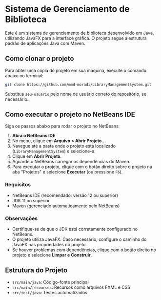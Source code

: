 # Sistema de Gerenciamento de Biblioteca

Este é um sistema de gerenciamento de biblioteca desenvolvido em Java, utilizando JavaFX para a interface gráfica. O projeto segue a estrutura padrão de aplicações Java com Maven.

## Como clonar o projeto

Para obter uma cópia do projeto em sua máquina, execute o comando abaixo no terminal:

```bash
git clone https://github.com/mmd-moradi/LibraryManagementSystem.git
```

Substitua `seu-usuario` pelo nome de usuário correto do repositório, se necessário.

## Como executar o projeto no NetBeans IDE

Siga os passos abaixo para rodar o projeto no NetBeans:

1. **Abra o NetBeans IDE**
2. No menu, clique em **Arquivo > Abrir Projeto...**
3. Navegue até a pasta onde o projeto está localizado (`LibraryManagementSystem`) e selecione-a.
4. Clique em **Abrir Projeto**.
5. Aguarde o NetBeans carregar as dependências do Maven.
6. Para executar o projeto, clique com o botão direito sobre o projeto na aba "Projetos" e selecione **Executar** (ou pressione `F6`).

### Requisitos
- NetBeans IDE (recomendado: versão 12 ou superior)
- JDK 11 ou superior
- Maven (gerenciado automaticamente pelo NetBeans)

### Observações
- Certifique-se de que o JDK está corretamente configurado no NetBeans.
- O projeto utiliza JavaFX. Caso necessário, configure o caminho do JavaFX nas propriedades do projeto.
- Se houver problemas com dependências, clique com o botão direito no projeto e selecione **Limpar e Construir**.

## Estrutura do Projeto
- `src/main/java`: Código-fonte principal
- `src/main/resources`: Recursos como arquivos FXML e CSS
- `src/test/java`: Testes automatizados
